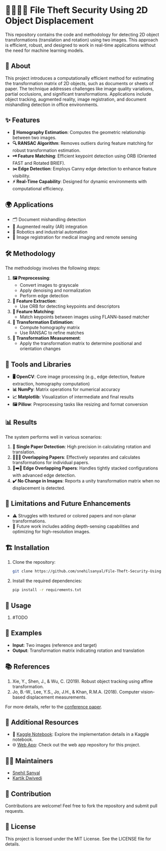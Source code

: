 # 🕵🏻‍♂️📂 File Theft Security Using 2D Object Displacement

This repository contains the code and methodology for detecting 2D object transformations (translation and rotation) using two images. This approach is efficient, robust, and designed to work in real-time applications without the need for machine learning models.

## 📖 About
This project introduces a computationally efficient method for estimating the transformation matrix of 2D objects, such as documents or sheets of paper. The technique addresses challenges like image quality variations, partial occlusions, and significant transformations. Applications include object tracking, augmented reality, image registration, and document mishandling detection in office environments.

## ✨ Features
- **📐 Homography Estimation**: Computes the geometric relationship between two images.
- **🔍 RANSAC Algorithm**: Removes outliers during feature matching for robust transformation estimation.
- **🗝️ Feature Matching**: Efficient keypoint detection using ORB (Oriented FAST and Rotated BRIEF).
- **✂️ Edge Detection**: Employs Canny edge detection to enhance feature visibility.
- **⚡ Real-Time Capability**: Designed for dynamic environments with computational efficiency.

## 🌍 Applications
- 🗂️ Document mishandling detection
- 🌟 Augmented reality (AR) integration
- 🤖 Robotics and industrial automation
- 🏥 Image registration for medical imaging and remote sensing

## 🛠️ Methodology
The methodology involves the following steps:
1. **🖼️ Preprocessing**:
   - Convert images to grayscale
   - Apply denoising and normalization
   - Perform edge detection
2. **🔑 Feature Extraction**:
   - Use ORB for detecting keypoints and descriptors
3. **🔗 Feature Matching**:
   - Match keypoints between images using FLANN-based matcher
4. **🧮 Transformation Estimation**:
   - Compute homography matrix
   - Use RANSAC to refine matches
5. **📏 Transformation Measurement**:
   - Apply the transformation matrix to determine positional and orientation changes

## 🧰 Tools and Libraries
- **🖥️ OpenCV**: Core image processing (e.g., edge detection, feature extraction, homography computation)
- **📊 NumPy**: Matrix operations for numerical accuracy
- **📈 Matplotlib**: Visualization of intermediate and final results
- **🖼️ Pillow**: Preprocessing tasks like resizing and format conversion

## 📊 Results
The system performs well in various scenarios:
1. **📄 Single Paper Detection**: High precision in calculating rotation and translation.
2. **📄➕📄 Overlapping Papers**: Effectively separates and calculates transformations for individual papers.
3. **📄➡️📄 Edge Overlapping Papers**: Handles tightly stacked configurations with advanced edge detection.
4. **✔️ No Change in Images**: Reports a unity transformation matrix when no displacement is detected.

## 🚧 Limitations and Future Enhancements
- ⚠️ Struggles with textured or colored papers and non-planar transformations.
- 🔮 Future work includes adding depth-sensing capabilities and optimizing for high-resolution images.

## 🏗️ Installation
1. Clone the repository:
   ```bash
   git clone https://github.com/snehilsanyal/File-Theft-Security-Using-2D-Object-Displacement.git
   ```
2. Install the required dependencies:
   ```bash
   pip install -r requirements.txt
   ```

## 🚀 Usage
1. #TODO

## 🎨 Examples
- **Input**: Two images (reference and target)
- **Output**: Transformation matrix indicating rotation and translation

## 📚 References
1. Xie, Y., Shen, J., & Wu, C. (2019). Robust object tracking using affine transformation.
2. Jo, B.-W., Lee, Y.S., Jo, J.H., & Khan, R.M.A. (2018). Computer vision-based displacement measurements.

For more details, refer to the [conference paper](./public/Confrence%20Paper%20-%202D%20Object%20Displacement.pdf).

## 🔗 Additional Resources
- 📓 [Kaggle Notebook](https://www.kaggle.com/code/thekartikdwivedi/2d-object-detection-three-point-method): Explore the implementation details in a Kaggle notebook.
- 🌐 [Web App](https://theft-detection-webapp.vercel.app/): Check out the web app repository for this project.

## 👨‍💻 Maintainers
- [Snehil Sanyal](https://github.com/snehilsanyal)
- [Kartik Dwivedi](https://github.com/kartik8dwivedi)

## 🤝 Contribution
Contributions are welcome! Feel free to fork the repository and submit pull requests.

## 📜 License
This project is licensed under the MIT License. See the LICENSE file for details.
